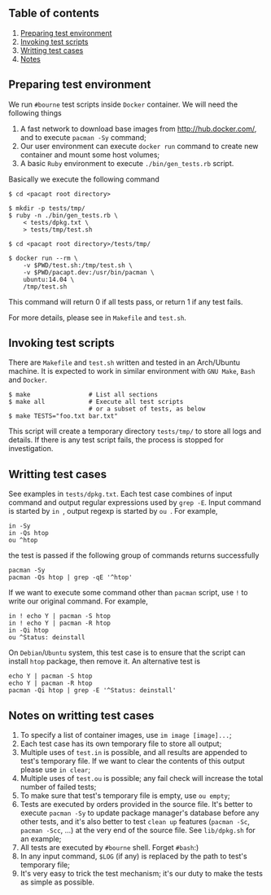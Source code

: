 ## Table of contents

1. [Preparing test environment](#preparing-test-environment)
1. [Invoking test scripts](#invoking-test-script)
1. [Writting test cases](#writting-test-cases)
1. [Notes](#notes-on-writting-test-cases)

## Preparing test environment

We run `#bourne` test scripts inside `Docker` container. We will need
the following things

1. A fast network to download base images from http://hub.docker.com/,
   and to execute `pacman -Sy` command;
1. Our user environment can execute `docker run` command to create
   new container and mount some host volumes;
1. A basic `Ruby` environment to execute `./bin/gen_tests.rb` script.

Basically we execute the following command

    $ cd <pacapt root directory>

    $ mkdir -p tests/tmp/
    $ ruby -n ./bin/gen_tests.rb \
        < tests/dpkg.txt \
        > tests/tmp/test.sh

    $ cd <pacapt root directory>/tests/tmp/

    $ docker run --rm \
        -v $PWD/test.sh:/tmp/test.sh \
        -v $PWD/pacapt.dev:/usr/bin/pacman \
        ubuntu:14.04 \
        /tmp/test.sh

This command will return 0 if all tests pass, or return 1 if any test fails.

For more details, please see in `Makefile` and `test.sh`.

## Invoking test scripts

There are `Makefile` and `test.sh` written and tested in an Arch/Ubuntu
machine. It is expected to work in similar environment with `GNU Make`,
`Bash` and `Docker`.

    $ make                # List all sections
    $ make all            # Execute all test scripts
                          # or a subset of tests, as below
    $ make TESTS="foo.txt bar.txt"

This script will create a temporary directory `tests/tmp/` to store
all logs and details. If there is any test script fails, the process
is stopped for investigation.

## Writting test cases

See examples in `tests/dpkg.txt`. Each test case combines of input command
and output regular expressions used by `grep -E`. Input command is started
by `in `, output regexp is started by `ou `. For example,

    in -Sy
    in -Qs htop
    ou ^htop

the test is passed if the following group of commands returns successfully

    pacman -Sy
    pacman -Qs htop | grep -qE '^htop'

If we want to execute some command other than `pacman` script, use `!`
to write our original command. For example,

    in ! echo Y | pacman -S htop
    in ! echo Y | pacman -R htop
    in -Qi htop
    ou ^Status: deinstall

On `Debian`/`Ubuntu` system, this test case is to ensure that the script
can install `htop` package, then remove it. An alternative test is

    echo Y | pacman -S htop
    echo Y | pacman -R htop
    pacman -Qi htop | grep -E '^Status: deinstall'

## Notes on writting test cases

1. To specify a list of container images, use `im image [image]...`;
1. Each test case has its own temporary file to store all output;
1. Multiple uses of `test.in` is possible, and all results are appended
   to test's temporary file. If we want to clear the contents of this output
   please use `in clear`;
1. Multiple uses of `test.ou` is possible; any fail check will increase
   the total number of failed tests;
1. To make sure that test's temporary file is empty, use `ou empty`;
1. Tests are executed by orders provided in the source file. It's better
   to execute `pacman -Sy` to update package manager's database before
   any other tests, and it's also better to test `clean up` features
   (`pacman -Sc`, `pacman -Scc`, ...) at the very end of the source file.
   See `lib/dpkg.sh` for an example;
1. All tests are executed by `#bourne` shell. Forget `#bash`:)
1. In any input command, `$LOG` (if any) is replaced by the path to
   test's temporary file;
1. It's very easy to trick the test mechanism; it's our duty to make
   the tests as simple as possible.
